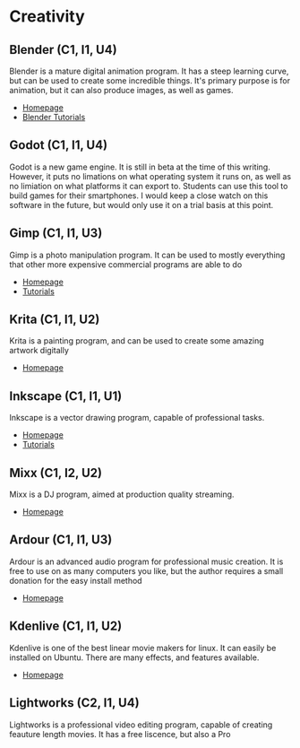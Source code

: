 # Creativity

## Blender (C1, I1, U4)

Blender is a mature digital animation program. It has a steep learning curve, but can be used to create some incredible things. It's primary purpose is for animation, but it can also produce images, as well as games.

* [Homepage](http://www.blender.org/)
* [Blender Tutorials](http://www.blenderguru.com/)

## Godot (C1, I1, U4)

Godot is a new game engine. It is still in beta at the time of this writing. However, it puts no limations on what operating system it runs on, as well as no limiation on what platforms it can export to. Students can use this tool to build games for their smartphones. I would keep a close watch on this software in the future, but would only use it on a trial basis at this point.

## Gimp (C1, I1, U3)

Gimp is a photo manipulation program. It can be used to mostly everything that other more expensive commercial programs are able to do

* [Homepage](http://www.gimp.org/)
* [Tutorials](http://www.gimp.org/tutorials/)

## Krita (C1, I1, U2)

Krita is a painting program, and can be used to create some amazing artwork digitally

* [Homepage](https://krita.org/)

## Inkscape (C1, I1, U1)

Inkscape is a vector drawing program, capable of professional tasks.

* [Homepage](https://inkscape.org/)
* [Tutorials](https://inkscape.org/en/learn/)

## Mixx (C1, I2, U2)

Mixx is a DJ program, aimed at production quality streaming.

* [Homepage](http://www.mixxx.org/)

## Ardour (C1, I1, U3)

Ardour is an advanced audio program for professional music creation. It is free to use on as many computers you like, but the author requires a small donation for the easy install method

* [Homepage](https://ardour.org/)

## Kdenlive (C1, I1, U2)

Kdenlive is one of the best linear movie makers for linux. It can easily be installed on Ubuntu. There are many effects, and features available.

* [Homepage](https://kdenlive.org/)

## Lightworks (C2, I1, U4)

Lightworks is a professional video editing program, capable of creating feauture length movies. It has a free liscence, but also a Pro 


